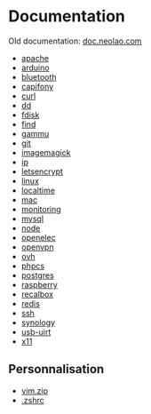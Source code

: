 Documentation
=============

Old documentation: [doc.neolao.com](http://doc.neolao.com)

* [apache](apache.md) 
* [arduino](arduino.md)
* [bluetooth](bluetooth.md)
* [capifony](capifony.md)
* [curl](curl.md)
* [dd](dd.md)
* [fdisk](fdisk.md)
* [find](find.md)
* [gammu](gammu.md)
* [git](git.md)
* [imagemagick](imagemagick.md)
* [ip](ip.md)
* [letsencrypt](letsencrypt.md)
* [linux](linux.md)
* [localtime](localtime.md)
* [mac](mac.md)
* [monitoring](monitoring.md)
* [mysql](mysql.md)
* [node](node.md)
* [openelec](openelec.md)
* [openvpn](openvpn.md)
* [ovh](ovh.md)
* [phpcs](phpcs.md)
* [postgres](postgres.md)
* [raspberry](raspberry.md)
* [recalbox](recalbox.md)
* [redis](redis.md)
* [ssh](ssh.md)
* [synology](synology.md)
* [usb-uirt](usb-uirt.md)
* [x11](x11.md)

Personnalisation
----------------

* [vim.zip](vim.zip)
* [.zshrc](https://raw.githubusercontent.com/neolao/documentation/master/.zshrc)

